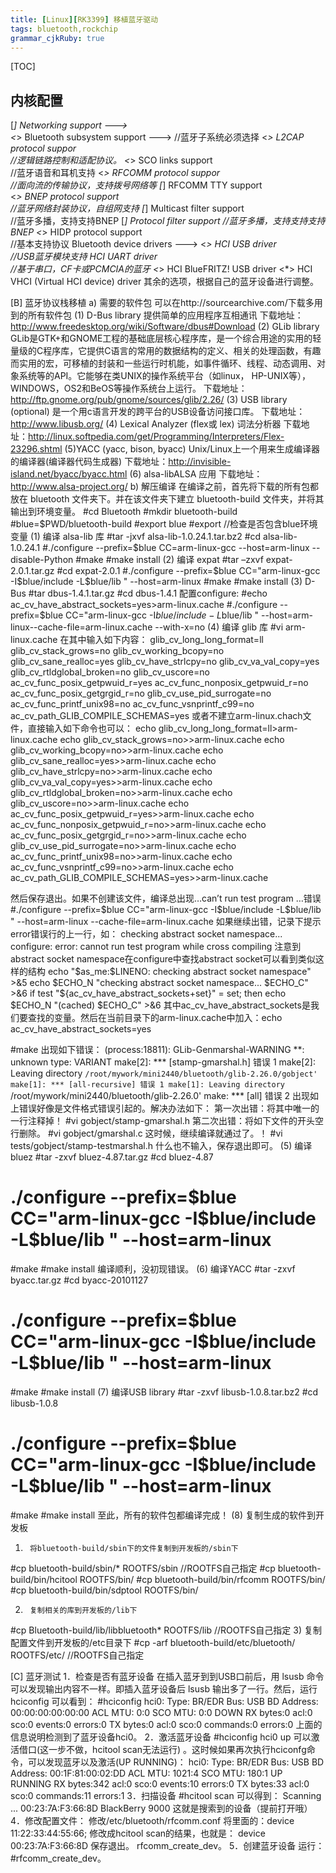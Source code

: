 ```yaml
---
title: [Linux][RK3399] 移植蓝牙驱动
tags: bluetooth,rockchip
grammar_cjkRuby: true
---
```


[TOC]

## 内核配置

[*] Networking support  --->                
<*>   Bluetooth subsystem support  --->  //蓝牙子系统必须选择
<*>   L2CAP protocol suppor      
//逻辑链路控制和适配协议。
<*>   SCO links support           
//蓝牙语音和耳机支持
<*>   RFCOMM protocol suppor      
//面向流的传输协议，支持拨号网络等
[*]   RFCOMM TTY support          
<*>   BNEP protocol support      
 //蓝牙网络封装协议，自组网支持
[*]   Multicast filter support   
 //蓝牙多播，支持支持BNEP
[*]   Protocol filter support //蓝牙多播，支持支持支持BNEP
<*>   HIDP protocol support       
//基本支持协议
Bluetooth device drivers  --->
<*> HCI USB driver              
//USB蓝牙模块支持
<M>HCI UART driver              
//基于串口，CF卡或PCMCIA的蓝牙
<*> HCI BlueFRITZ! USB driver
<*> HCI VHCI (Virtual HCI device) driver
其余的选项，根据自己的蓝牙设备进行调整。

[B]     蓝牙协议栈移植
a)       需要的软件包
可以在http://sourcearchive.com/下载多用到的所有软件包
 (1) D-Bus library 提供简单的应用程序互相通讯
下载地址：http://www.freedesktop.org/wiki/Software/dbus#Download
 (2) GLib library    GLib是GTK+和GNOME工程的基础底层核心程序库，是一个综合用途的实用的轻量级的C程序库，它提供C语言的常用的数据结构的定义、相关的处理函数，有趣而实用的宏，可移植的封装和一些运行时机能，如事件循环、线程、动态调用、对象系统等的API。它能够在类UNIX的操作系统平台（如linux， HP-UNIX等），WINDOWS，OS2和BeOS等操作系统台上运行。
下载地址：http://ftp.gnome.org/pub/gnome/sources/glib/2.26/
(3) USB library (optional) 是一个用c语言开发的跨平台的USB设备访问接口库。
下载地址：http://www.libusb.org/
(4) Lexical Analyzer (flex或 lex)          词法分析器
下载地址：http://linux.softpedia.com/get/Programming/Interpreters/Flex-23296.shtml
(5)YACC (yacc, bison, byacc)           Unix/Linux上一个用来生成编译器的编译器(编译器代码生成器)
下载地址：http://invisible-island.net/byacc/byacc.html
(6) alsa-libALSA 应用
下载地址：http://www.alsa-project.org/
b)        解压编译
在编译之前，首先将下载的所有包都放在 bluetooth 文件夹下。并在该文件夹下建立 bluetooth-build 文件夹，并将其输出到环境变量。
#cd  Bluetooth
#mkdir  bluetooth-build
#blue=$PWD/bluetooth-build
#export blue
#export          //检查是否包含blue环境变量
(1)     编译 alsa-lib 库
#tar  -jxvf alsa-lib-1.0.24.1.tar.bz2
#cd alsa-lib-1.0.24.1
#./configure --prefix=$blue CC=arm-linux-gcc --host=arm-linux --disable-Python
#make
#make install
(2)     编译 expat
#tar –zxvf expat-2.0.1.tar.gz
#cd expat-2.0.1
#./configure --prefix=$blue CC="arm-linux-gcc -I$blue/include -L$blue/lib " --host=arm-linux
#make
#make install
(3)     D-Bus
#tar  dbus-1.4.1.tar.gz
#cd  dbus-1.4.1
配置configure:
#echo ac_cv_have_abstract_sockets=yes>arm-linux.cache
#./configure --prefix=$blue CC="arm-linux-gcc -I$blue/include -L$blue/lib " --host=arm-linux--cache-file=arm-linux.cache --with-x=no
(4)     编译 glib 库
#vi arm-linux.cache
在其中输入如下内容：
glib_cv_long_long_format=ll
glib_cv_stack_grows=no
glib_cv_working_bcopy=no
glib_cv_sane_realloc=yes
glib_cv_have_strlcpy=no
glib_cv_va_val_copy=yes
glib_cv_rtldglobal_broken=no
glib_cv_uscore=no
ac_cv_func_posix_getpwuid_r=yes
ac_cv_func_nonposix_getpwuid_r=no
ac_cv_func_posix_getgrgid_r=no
glib_cv_use_pid_surrogate=no
ac_cv_func_printf_unix98=no
ac_cv_func_vsnprintf_c99=no
ac_cv_path_GLIB_COMPILE_SCHEMAS=yes
或者不建立arm-linux.chach文件，直接输入如下命令也可以：
echo glib_cv_long_long_format=ll>arm-linux.cache
echo glib_cv_stack_grows=no>>arm-linux.cache
echo glib_cv_working_bcopy=no>>arm-linux.cache
echo glib_cv_sane_realloc=yes>>arm-linux.cache
echo glib_cv_have_strlcpy=no>>arm-linux.cache
echo glib_cv_va_val_copy=yes>>arm-linux.cache
echo glib_cv_rtldglobal_broken=no>>arm-linux.cache
echo glib_cv_uscore=no>>arm-linux.cache
echo ac_cv_func_posix_getpwuid_r=yes>>arm-linux.cache
echo ac_cv_func_nonposix_getpwuid_r=no>>arm-linux.cache
echo ac_cv_func_posix_getgrgid_r=no>>arm-linux.cache
echo glib_cv_use_pid_surrogate=no>>arm-linux.cache
echo ac_cv_func_printf_unix98=no>>arm-linux.cache
echo ac_cv_func_vsnprintf_c99=no>>arm-linux.cache
echo ac_cv_path_GLIB_COMPILE_SCHEMAS=yes>>arm-linux.cache
 
然后保存退出。如果不创建该文件，编译总出现…can’t run test program …错误
#./configure --prefix=$blue CC="arm-linux-gcc -I$blue/include -L$blue/lib " --host=arm-linux --cache-file=arm-linux.cache
如果继续出错，记录下提示error错误行的上一行，如：
checking abstract socket namespace...
configure: error: cannot run test program while cross compiling
注意到abstract socket namespace在configure中查找abstract socket可以看到类似这样的结构
echo "$as_me:$LINENO: checking abstract socket namespace" >&5
echo $ECHO_N "checking abstract socket namespace... $ECHO_C" >&6
if test "${ac_cv_have_abstract_sockets+set}" = set; then
echo $ECHO_N "(cached) $ECHO_C" >&6
其中ac_cv_have_abstract_sockets是我们要查找的变量。然后在当前目录下的arm-linux.cache中加入：echo ac_cv_have_abstract_sockets=yes
 
#make
出现如下错误：
(process:18811): GLib-Genmarshal-WARNING **: unknown type: VARIANT
make[2]: *** [stamp-gmarshal.h] 错误 1
make[2]: Leaving directory `/root/mywork/mini2440/bluetooth/glib-2.26.0/gobject'
make[1]: *** [all-recursive] 错误 1
make[1]: Leaving directory `/root/mywork/mini2440/bluetooth/glib-2.26.0'
make: *** [all] 错误 2
出现如上错误好像是文件格式错误引起的。解决办法如下：
第一次出错：将其中唯一的一行注释掉！
#vi gobject/stamp-gmarshal.h
第二次出错：将如下文件的开头空行删除。
#vi gobject/gmarshal.c
这时候，继续编译就通过了。！
#vi tests/gobject/stamp-testmarshal.h
什么也不输入，保存退出即可。
(5)     编译 bluez
#tar  -zxvf  bluez-4.87.tar.gz
#cd  bluez-4.87
# ./configure --prefix=$blue CC="arm-linux-gcc -I$blue/include -L$blue/lib " --host=arm-linux
#make
#make  install
编译顺利，没初现错误。
(6)     编译YACC
#tar  -zxvf  byacc.tar.gz
#cd  byacc-20101127
# ./configure --prefix=$blue CC="arm-linux-gcc -I$blue/include -L$blue/lib " --host=arm-linux
#make
#make  install
(7)     编译USB library
#tar  -zxvf  libusb-1.0.8.tar.bz2
#cd  libusb-1.0.8
# ./configure --prefix=$blue CC="arm-linux-gcc -I$blue/include -L$blue/lib " --host=arm-linux
#make
#make  install
至此，所有的软件包都编译完成！
(8)     复制生成的软件到开发板
1)      将bluetooth-build/sbin下的文件复制到开发板的/sbin下
#cp  bluetooth-build/sbin/*    ROOTFS/sbin               //ROOTFS自己指定
#cp  bluetooth-build/bin/hcitool         ROOTFS/bin/
#cp  bluetooth-build/bin/rfcomm              ROOTFS/bin/
#cp  bluetooth-build/bin/sdptool              ROOTFS/bin/
 
2)      复制相关的库到开发板的/lib下
#cp  Bluetooth-build/lib/libbluetooth*    ROOTFS/lib         //ROOTFS自己指定
3)      复制配置文件到开发板的/etc目录下
#cp  -arf bluetooth-build/etc/bluetooth/    ROOTFS/etc/          //ROOTFS自己指定
 
[C]     蓝牙测试
1．检查是否有蓝牙设备
在插入蓝牙到到USB口前后，用 lsusb 命令可以发现输出内容不一样。即插入蓝牙设备后 lsusb 输出多了一行。然后，运行 hciconfig 可以看到：
#hciconfig
hci0:       Type: BR/EDR  Bus: USB
       BD Address: 00:00:00:00:00:00  ACL MTU: 0:0  SCO MTU: 0:0
       DOWN
       RX bytes:0 acl:0 sco:0 events:0 errors:0
       TX bytes:0 acl:0 sco:0 commands:0 errors:0
上面的信息说明检测到了蓝牙设备hci0。
2．激活蓝牙设备
#hciconfig hci0 up
可以激活借口(这一步不做，hcitool scan无法运行) 。这时候如果再次执行hciconfg命令，可以发现蓝牙以及激活(UP RUNNING)：
hci0:       Type: BR/EDR  Bus: USB
       BD Address: 00:1F:81:00:02:DD  ACL MTU: 1021:4  SCO MTU: 180:1
       UP RUNNING
       RX bytes:342 acl:0 sco:0 events:10 errors:0
       TX bytes:33 acl:0 sco:0 commands:11 errors:1
3．扫描设备
#hcitool scan
可以得到：
Scanning ...
       00:23:7A:F3:66:8D     BlackBerry 9000                这就是搜索到的设备（提前打开哦）
4．修改配置文件：
修改/etc/bluetooth/rfcomm.conf
将里面的：device 11:22:33:44:55:66;
修改成hcitool scan的结果，也就是：
device 00:23:7A:F3:66:8D
保存退出。
rfcomm_create_dev。
5．创建蓝牙设备
运行：
#rfcomm_create_dev。
